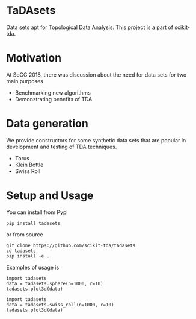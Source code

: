 # TaDAsets
Data sets apt for Topological Data Analysis. This project is a part of scikit-tda.

# Motivation

At SoCG 2018, there was discussion about the need for data sets for two main purposes
- Benchmarking new algorithms
- Demonstrating benefits of TDA

# Data generation

We provide constructors for some synthetic data sets that are popular in development and testing of TDA techniques.

* Torus
* Klein Bottle
* Swiss Roll



# Setup and Usage

You can install from Pypi
```
pip install tadasets
```

or from source

```
git clone https://github.com/scikit-tda/tadasets
cd tadasets
pip install -e .
```

Examples of usage is

```
import tadasets
data = tadasets.sphere(n=1000, r=10)
tadasets.plot3d(data)
```



```
import tadasets
data = tadasets.swiss_roll(n=1000, r=10)
tadasets.plot3d(data)
```


